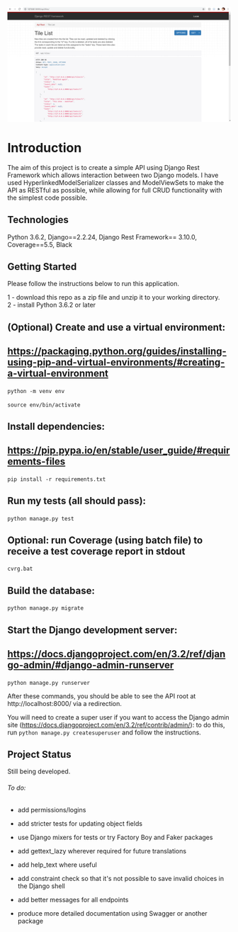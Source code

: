 ![](api-cover.png)
# Introduction

The aim of this project is to create a simple API using Django Rest Framework which allows interaction between two Django models. I have used HyperlinkedModelSerializer classes and ModelViewSets
to make the API as RESTful as possible, while allowing for full CRUD functionality with the simplest code possible. 

## Technologies

Python 3.6.2, Django==2.2.24, Django Rest Framework== 3.10.0, Coverage==5.5, Black

## Getting Started

Please follow the instructions below to run this application. 

1 - download this repo as a zip file and unzip it to your working directory.  
2 - install Python 3.6.2 or later

## (Optional) Create and use a virtual environment:
## https://packaging.python.org/guides/installing-using-pip-and-virtual-environments/#creating-a-virtual-environment
```python -m venv env```

```source env/bin/activate```

## Install dependencies:
## https://pip.pypa.io/en/stable/user_guide/#requirements-files
```pip install -r requirements.txt```

## Run my tests (all should pass):
```python manage.py test```

## Optional: run Coverage (using batch file) to receive a test coverage report in stdout
```cvrg.bat```

## Build the database:
```python manage.py migrate```

## Start the Django development server:
## https://docs.djangoproject.com/en/3.2/ref/django-admin/#django-admin-runserver
```python manage.py runserver```

After these commands, you should be able to see the API root at http://localhost:8000/ via a redirection.  

You will need to create a super user if you want to access the Django admin site (https://docs.djangoproject.com/en/3.2/ref/contrib/admin/): to do this, 
run `python manage.py createsuperuser` and follow the instructions.

## Project Status

Still being developed. 
###### To do:

- add permissions/logins

- add stricter tests for updating object fields

- use Django mixers for tests or try Factory Boy and Faker packages

- add gettext_lazy wherever required for future translations

- add help_text where useful

- add constraint check so that it's not possible to save invalid choices in the Django shell

- add better messages for all endpoints

- produce more detailed documentation using Swagger or another package




